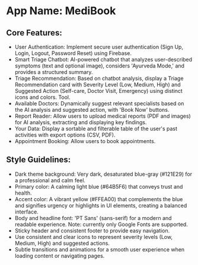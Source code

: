 # **App Name**: MediBook

## Core Features:

- User Authentication: Implement secure user authentication (Sign Up, Login, Logout, Password Reset) using Firebase.
- Smart Triage Chatbot: AI-powered chatbot that analyzes user-described symptoms (text and optional image), considers 'Ayurveda Mode,' and provides a structured summary.
- Triage Recommendation: Based on chatbot analysis, display a Triage Recommendation card with Severity Level (Low, Medium, High) and Suggested Action (Self-care, Doctor Visit, Emergency) using distinct icons and colors. Tool.
- Available Doctors: Dynamically suggest relevant specialists based on the AI analysis and suggested action, with 'Book Now' buttons.
- Report Reader: Allow users to upload medical reports (PDF and images) for AI analysis, extracting and displaying key findings.
- Your Data: Display a sortable and filterable table of the user's past activities with export options (CSV, PDF).
- Appointment Booking: Allow users to book appointments.

## Style Guidelines:

- Dark theme background: Very dark, desaturated blue-gray (#121E29) for a professional and calm feel.
- Primary color: A calming light blue (#64B5F6) that conveys trust and health.
- Accent color: A vibrant yellow (#FFEA00) that complements the blue and signifies urgency or highlights in UI elements, creating a balanced interface.
- Body and headline font: 'PT Sans' (sans-serif) for a modern and readable experience. Note: currently only Google Fonts are supported.
- Sticky header and consistent footer to provide easy navigation.
- Use consistent and clear icons to represent severity levels (Low, Medium, High) and suggested actions.
- Subtle transitions and animations for a smooth user experience when loading content or navigating pages.